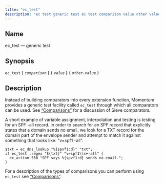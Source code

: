 ```yaml
---
title: "ec_test"
description: "ec test generic test ec test comparison value other value Instead of building comparators into every extension function Momentum provides a generic test facility called ec test through which all comparators can be used See Section 8 2 3 Comparisons for a discussion of Sieve comparators A short example of..."
---
```


<a name="sieve.ref.ec_test"></a> 
## Name

ec_test — generic test

## Synopsis

`ec_test` { *`comparison`* } { *`value`* } { *`other-value`* }

<a name="idp30627328"></a> 
## Description

Instead of building comparators into every extension function, Momentum provides a generic test facility called `ec_test` through which all comparators can be used. See [“Comparisons”](/momentum/3/3-reference/sieve-syntax-basic#sieve.syntax.basic.comparisons) for a discussion of Sieve comparators.

A short example of variable assignment, interpolation and testing is testing for an SPF -all record. In order to search for an SPF record that explicitly states that a domain sends no email, we look for a TXT record for the domain part of the envelope sender and attempt to match it against something that looks like: "v=spf1 -all".

<a name="example.ec_test"></a> 


```
$txt = ec_dns_lookup "%{spvf1:d}" "txt";
if ec_test :regex "${txt}" "v=spf1\\s+-all" {
  ec_action 550 "SPF says %{spvf1:d} sends no email.";
}
```

For a description of the types of comparisons you can perform using `ec_test` see [“Comparisons”](/momentum/3/3-reference/sieve-syntax-basic#sieve.syntax.basic.comparisons).